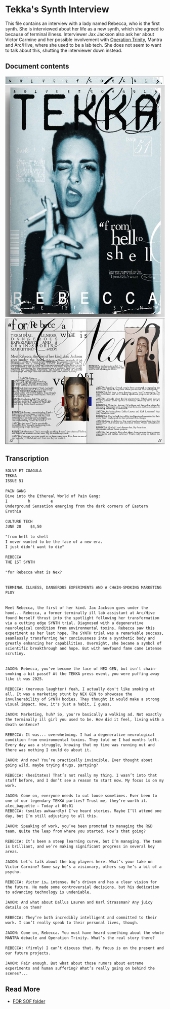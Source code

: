 # Tekka's Synth Interview

This file contains an interview with a lady named Rebecca, who is the first synth. She 
is interviewed about her life as a new synth, which she agreed to because of terminal illness. 
Interviewer Jax Jackson also ask her about Victor Carmine and her possible involvement with 
[Operation Trinity](trinity_document), Mantra and Arc/Hive, where she used to be a lab tech. 
She does not seem to want to talk about this, shutting the interviewer down instead.

## Document contents

![tekka-solve.png](../../Resources/files/tekka/tekka-solve.png)
![tekka_cover.png](../../Resources/files/tekka/tekka_cover.png)
![tekka_interview.png](../../Resources/files/tekka/tekka_interview.png)

## Transcription

```
SOLVE ET COAGULA
TEKKA
ISSUE 51

PAIN GANG
Dive into the Ethereal World of Pain Gang:
I         h         e
Underground Sensation emerging from the dark corners of Eastern Erothia

CULTURE TECH
JUNE 28    $4,50

"from hell to shell
I never wanted to be the face of a new era.
I just didn't want to die"

REBECCA
THE 1ST SYNTH 

"for Rebecca what is Nex?


TERMINAL ILLNESS, DANGEROUS EXPERIMENTS AND A CHAIN-SMOKING MARKETING PLOY


Meet Rebecca, the first of her kind. Jax Jackson goes under the hood... Rebecca, a former terminally ill lab assistant at Arc/Hive found herself thrust into the spotlight following her transformation via a cutting edge SYNTH trial. Diagnosed with a degenerative neurological condition from environmental toxins, Rebecca saw this experiment as her last hope. The SYNTH trial was a remarkable success, seamlessly transferring her conciousness into a synthetic body and greatly enhancing her capabilities. Overnight, she became a symbol of scientific breakthrough and hope. But with newfound fame came intense scrutiny.


JAXON: Rebecca, you've become the face of NEX GEN, but isn't chain-smoking a bit passé? At the TEKKA press event, you were puffing away like it was 2025.

REBECCA: (nervous laughter) Yeah, I actually don't like smoking at all. It was a marketing stunt by NEX GEN to showcase the invulnerability of SYNTH bodies. They thought it would make a strong visual impact. Now, it's just a habit, I guess.

JAXON: Marketing, huh? So, you're basically a walking ad. Not exactly the terminally ill girl you used to be. How did it feel, living with a death sentence?

REBECCA: It was... overwhelming. I had a degenerative neurological condition from environmental toxins. They told me I had months left. Every day was a struggle, knowing that my time was running out and there was nothing I could do about it.

JAXON: And now? You’re practically invincible. Ever thought about going wild, maybe trying drugs, partying?

REBECCA: (hesitates) That’s not really my thing. I wasn’t into that stuff before, and I don’t see a reason to start now. My focus is on my work. 

JAXON: Come on, everyone needs to cut loose sometimes. Ever been to one of our legendary TEKKA parties? Trust me, they’re worth it. 
alec_baguette — Today at 00:01
REBECCA: (smiles awkwardly) I’ve heard stories. Maybe I’ll attend one day, but I’m still adjusting to all this.

JAXON: Speaking of work, you’ve been promoted to managing the R&D team. Quite the leap from where you started. How’s that going?

REBECCA: It’s been a steep learning curve, but I’m managing. The team is brilliant, and we’re making significant progress in several key areas.

JAXON: Let’s talk about the big players here. What’s your take on Victor Carmine? Some say he’s a visionary, others say he’s a bit of a psycho.

REBECCA: Victor is… intense. He’s driven and has a clear vision for the future. He made some controversial decisions, but his dedication to advancing technology is undeniable.

JAXON: And what about Dallus Lauren and Karl Strassman? Any juicy details on them?

REBECCA: They’re both incredibly intelligent and committed to their work. I can’t really speak to their personal lives, though.

JAXON: Come on, Rebecca. You must have heard something about the whole MANTRA debacle and Operation Trinity. What’s the real story there?

REBECCA: (firmly) I can’t discuss that. My focus is on the present and our future projects.

JAXON: Fair enough. But what about those rumors about extreme experiments and human suffering? What’s really going on behind the scenes?...
```

## Read More

- [FOR SOF folder](./for-sof)

